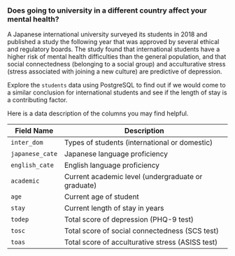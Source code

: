 ### Does going to university in a different country affect your mental health? 
A Japanese international university surveyed its students in 2018 and published a study the following year that was approved by several ethical and regulatory boards.
The study found that international students have a higher risk of mental health difficulties than the general population, and that social connectedness (belonging to a social group) and acculturative stress (stress associated with joining a new culture) are predictive of depression.

Explore the `students` data using PostgreSQL to find out if we would come to a similar conclusion for international students and see if the length of stay is a contributing factor.

Here is a data description of the columns you may find helpful.

| Field Name      | Description                                       |
| -------------   | ------------------------------------------------  |
| `inter_dom`     | Types of students (international or domestic)     |
| `japanese_cate` | Japanese language proficiency                     |
| `english_cate`  | English language proficiency                      |
| `academic`      | Current academic level (undergraduate or graduate)|
| `age`           | Current age of student                            |
| `stay`          | Current length of stay in years                   |
| `todep`         | Total score of depression (PHQ-9 test)            |
| `tosc`          | Total score of social connectedness (SCS test)    |
| `toas`          | Total score of acculturative stress (ASISS test)  |
